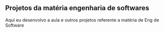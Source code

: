 ## Projetos da matéria engenharia de softwares

Aqui eu desenvolvo a aula e outros projetos referente a matéria de Eng de Software